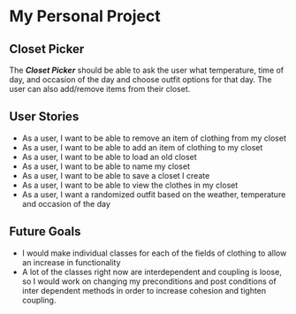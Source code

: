 # My Personal Project

## Closet Picker

The ___Closet Picker___ should be able to ask the user what temperature, time of day, and occasion of the day and choose 
outfit options for that day. The user can also add/remove items from their closet.  


## User Stories
- As a user, I want to be able to remove an item of clothing from my closet
- As a user, I want to be able to add an item of clothing to my closet 
- As a user, I want to be able to load an old closet
- As a user, I want to be able to name my closet
- As a user, I want to be able to save a closet I create
- As a user, I want to be able to view the clothes in my closet
- As a user, I want a randomized outfit based on the weather, temperature and occasion of the day

## Future Goals
- I would make individual classes for each of the fields of clothing to allow an increase in functionality
- A lot of the classes right now are interdependent and coupling is loose, so I would work on changing my 
preconditions and post conditions of inter dependent methods in order to increase cohesion and tighten coupling. 
